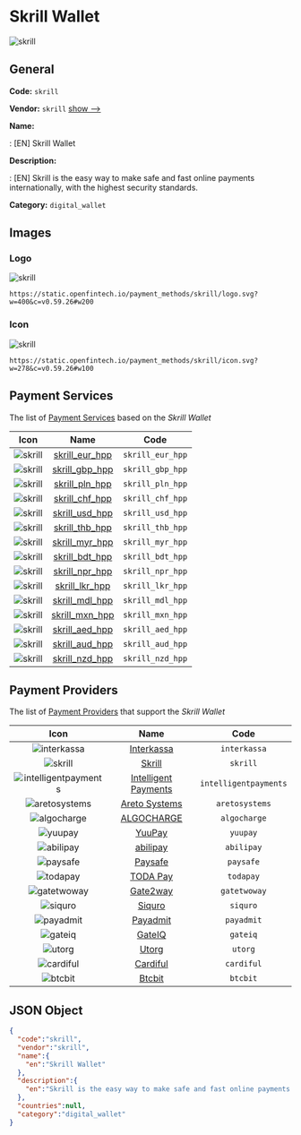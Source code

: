 
# Skrill Wallet 
![skrill](https://static.openfintech.io/payment_methods/skrill/logo.svg?w=400&c=v0.59.26#w200)  

## General 
**Code:** `skrill` 
 
**Vendor:** `skrill` [show -->](/vendors/skrill/) 
 
**Name:** 
 
:	[EN] Skrill Wallet 
 
**Description:** 
 
: [EN] Skrill is the easy way to make safe and fast online payments internationally, with the highest security standards. 
 
**Category:** `digital_wallet` 
 

## Images 

### Logo 
![skrill](https://static.openfintech.io/payment_methods/skrill/logo.svg?w=400&c=v0.59.26#w200)  

```
https://static.openfintech.io/payment_methods/skrill/logo.svg?w=400&c=v0.59.26#w200
```  

### Icon 
![skrill](https://static.openfintech.io/payment_methods/skrill/icon.svg?w=278&c=v0.59.26#w100)  

```
https://static.openfintech.io/payment_methods/skrill/icon.svg?w=278&c=v0.59.26#w100
```  

## Payment Services 
 
The list of [Payment Services](/payment-services/) based on the _Skrill Wallet_ 

|Icon|Name|Code| 
|:---:|:---:|:---:| 
|![skrill](https://static.openfintech.io/payment_methods/skrill/icon.svg?w=278&c=v0.59.26#w100) |[skrill_eur_hpp](/payment-services/skrill_eur_hpp/)|`skrill_eur_hpp`| 
|![skrill](https://static.openfintech.io/payment_methods/skrill/icon.svg?w=278&c=v0.59.26#w100) |[skrill_gbp_hpp](/payment-services/skrill_gbp_hpp/)|`skrill_gbp_hpp`| 
|![skrill](https://static.openfintech.io/payment_methods/skrill/icon.svg?w=278&c=v0.59.26#w100) |[skrill_pln_hpp](/payment-services/skrill_pln_hpp/)|`skrill_pln_hpp`| 
|![skrill](https://static.openfintech.io/payment_methods/skrill/icon.svg?w=278&c=v0.59.26#w100) |[skrill_chf_hpp](/payment-services/skrill_chf_hpp/)|`skrill_chf_hpp`| 
|![skrill](https://static.openfintech.io/payment_methods/skrill/icon.svg?w=278&c=v0.59.26#w100) |[skrill_usd_hpp](/payment-services/skrill_usd_hpp/)|`skrill_usd_hpp`| 
|![skrill](https://static.openfintech.io/payment_methods/skrill/icon.svg?w=278&c=v0.59.26#w100) |[skrill_thb_hpp](/payment-services/skrill_thb_hpp/)|`skrill_thb_hpp`| 
|![skrill](https://static.openfintech.io/payment_methods/skrill/icon.svg?w=278&c=v0.59.26#w100) |[skrill_myr_hpp](/payment-services/skrill_myr_hpp/)|`skrill_myr_hpp`| 
|![skrill](https://static.openfintech.io/payment_methods/skrill/icon.svg?w=278&c=v0.59.26#w100) |[skrill_bdt_hpp](/payment-services/skrill_bdt_hpp/)|`skrill_bdt_hpp`| 
|![skrill](https://static.openfintech.io/payment_methods/skrill/icon.svg?w=278&c=v0.59.26#w100) |[skrill_npr_hpp](/payment-services/skrill_npr_hpp/)|`skrill_npr_hpp`| 
|![skrill](https://static.openfintech.io/payment_methods/skrill/icon.svg?w=278&c=v0.59.26#w100) |[skrill_lkr_hpp](/payment-services/skrill_lkr_hpp/)|`skrill_lkr_hpp`| 
|![skrill](https://static.openfintech.io/payment_methods/skrill/icon.svg?w=278&c=v0.59.26#w100) |[skrill_mdl_hpp](/payment-services/skrill_mdl_hpp/)|`skrill_mdl_hpp`| 
|![skrill](https://static.openfintech.io/payment_methods/skrill/icon.svg?w=278&c=v0.59.26#w100) |[skrill_mxn_hpp](/payment-services/skrill_mxn_hpp/)|`skrill_mxn_hpp`| 
|![skrill](https://static.openfintech.io/payment_methods/skrill/icon.svg?w=278&c=v0.59.26#w100) |[skrill_aed_hpp](/payment-services/skrill_aed_hpp/)|`skrill_aed_hpp`| 
|![skrill](https://static.openfintech.io/payment_methods/skrill/icon.svg?w=278&c=v0.59.26#w100) |[skrill_aud_hpp](/payment-services/skrill_aud_hpp/)|`skrill_aud_hpp`| 
|![skrill](https://static.openfintech.io/payment_methods/skrill/icon.svg?w=278&c=v0.59.26#w100) |[skrill_nzd_hpp](/payment-services/skrill_nzd_hpp/)|`skrill_nzd_hpp`| 
 

## Payment Providers 
 
The list of [Payment Providers](/payment-providers/) that support the _Skrill Wallet_ 

|Icon|Name|Code| 
|:---:|:---:|:---:| 
|![interkassa](https://static.openfintech.io/payment_providers/interkassa/icon.svg?w=278&c=v0.59.26#w100) |[Interkassa](/payment-providers/interkassa/)|`interkassa`| 
|![skrill](https://static.openfintech.io/payment_providers/skrill/icon.svg?w=278&c=v0.59.26#w100) |[Skrill](/payment-providers/skrill/)|`skrill`| 
|![intelligentpayments](https://static.openfintech.io/payment_providers/intelligentpayments/icon.png?w=278&c=v0.59.26#w100) |[Intelligent Payments](/payment-providers/intelligentpayments/)|`intelligentpayments`| 
|![aretosystems](https://static.openfintech.io/payment_providers/aretosystems/icon.png?w=278&c=v0.59.26#w100) |[Areto Systems](/payment-providers/aretosystems/)|`aretosystems`| 
|![algocharge](https://static.openfintech.io/payment_providers/algocharge/icon.png?w=278&c=v0.59.26#w100) |[ALGOCHARGE](/payment-providers/algocharge/)|`algocharge`| 
|![yuupay](https://static.openfintech.io/payment_providers/yuupay/icon.png?w=278&c=v0.59.26#w100) |[YuuPay ](/payment-providers/yuupay/)|`yuupay`| 
|![abilipay](https://static.openfintech.io/payment_providers/abilipay/icon.png?w=278&c=v0.59.26#w100) |[abilipay](/payment-providers/abilipay/)|`abilipay`| 
|![paysafe](https://static.openfintech.io/payment_providers/paysafe/icon.svg?w=278&c=v0.59.26#w100) |[Paysafe](/payment-providers/paysafe/)|`paysafe`| 
|![todapay](https://static.openfintech.io/payment_providers/todapay/icon.svg?w=278&c=v0.59.26#w100) |[TODA Pay](/payment-providers/todapay/)|`todapay`| 
|![gatetwoway](https://static.openfintech.io/payment_providers/gatetwoway/icon.svg?w=278&c=v0.59.26#w100) |[Gate2way](/payment-providers/gatetwoway/)|`gatetwoway`| 
|![siquro](https://static.openfintech.io/payment_providers/siquro/icon.png?w=278&c=v0.59.26#w100) |[Siquro](/payment-providers/siquro/)|`siquro`| 
|![payadmit](https://static.openfintech.io/payment_providers/payadmit/icon.svg?w=278&c=v0.59.26#w100) |[Payadmit](/payment-providers/payadmit/)|`payadmit`| 
|![gateiq](https://static.openfintech.io/payment_providers/gateiq/icon.svg?w=278&c=v0.59.26#w100) |[GateIQ](/payment-providers/gateiq/)|`gateiq`| 
|![utorg](https://static.openfintech.io/payment_providers/utorg/icon.png?w=278&c=v0.59.26#w100) |[Utorg](/payment-providers/utorg/)|`utorg`| 
|![cardiful](https://static.openfintech.io/payment_providers/cardiful/icon.svg?w=278&c=v0.59.26#w100) |[Cardiful](/payment-providers/cardiful/)|`cardiful`| 
|![btcbit](https://static.openfintech.io/payment_providers/btcbit/icon.png?w=278&c=v0.59.26#w100) |[Btcbit](/payment-providers/btcbit/)|`btcbit`| 
 

## JSON Object 

```json
{
  "code":"skrill",
  "vendor":"skrill",
  "name":{
    "en":"Skrill Wallet"
  },
  "description":{
    "en":"Skrill is the easy way to make safe and fast online payments internationally, with the highest security standards."
  },
  "countries":null,
  "category":"digital_wallet"
}
```  
